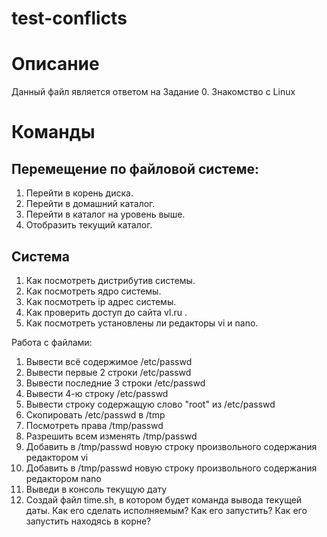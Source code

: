 # test-conflicts
# Описание
Данный файл является ответом на Задание 0. Знакомство с Linux

# Команды
## Перемещение по файловой системе:
1. Перейти в корень диска.
2. Перейти в домашний каталог.
3. Перейти в каталог на уровень выше.
4. Отобразить текущий каталог.

## Система
1. Как посмотреть дистрибутив системы.
2. Как посмотреть ядро системы.
3. Как посмотреть ip адрес системы.
4. Как проверить доступ до сайта vl.ru .
5. Как посмотреть установлены ли редакторы vi и nano.

Работа с файлами:
1. Вывести всё содержимое /etc/passwd
2. Вывести первые 2 строки /etc/passwd
3. Вывести последние 3 строки /etc/passwd
4. Вывести 4-ю строку /etc/passwd
5. Вывести строку содержащую слово "root" из /etc/passwd
6. Скопировать /etc/passwd в /tmp
7. Посмотреть права /tmp/passwd
8. Разрешить всем изменять /tmp/passwd
9. Добавить в /tmp/passwd новую строку произвольного содержания редактором vi
10. Добавить в /tmp/passwd новую строку произвольного содержания редактором nano 
11. Выведи в консоль текущую дату
12. Создай файл time.sh, в котором будет команда вывода текущей даты. Как его сделать исполняемым? Как его запустить? Как его запустить находясь в корне?
